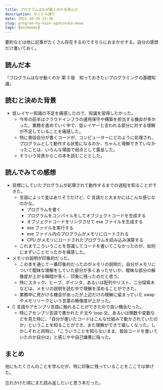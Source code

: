 ```yaml
---
title: プログラムはなぜ動くのかを読んだ
description: タイトル通り
date: 2022-10-30 23:30
slug: program-ha-naze-ugokunoka-memo
tags: [bookmemo]
---
```


要約などは他に記事がたくさん存在するのでそちらにおまかせする。自分の感想だけ書いておく。

## 読んだ本

『プログラムはなぜ動くのか 第 3 版　知っておきたいプログラミングの基礎知識』

## 読むと決めた背景

- 低レイヤー知識の不足を痛感したので、知識を習得したかった。
  - 今年の前半はクラウドインフラの運用保守や構築を担当する機会が多かった。業務を進めていく中で、低レイヤーと言われる部分に対する理解が不足していることを痛感した。
  - 特に普段自分が書くコードが、コンピューターにどのように処理され、プログラムとして動作する状態になるのか、ちゃんと理解できていなかったことは、いろんな場面で弱点として露呈した。
  - そういう背景からこの本を読むこととした。

## 読んでみての感想

- 目標にしていたプログラムが処理されて動作するまでの過程を知ることができた。
  - 言語によって差はありそうだけど、C 言語だと大まかにはこんな感じなのかな。
    - プログラムを書く
    - プログラムをコンパイルをしてオブジェクトコードを生成する
    - オブジェクトコードをリンクさせて exe ファイルを生成する
    - exe ファイルを実行する
    - exe ファイル内のプログラムがメモリにロードされる
    - CPU がメモリにロードされたプログラムを読み込み演算する
  - これまでこういうことを意識してコードを書いてこなかったのが、如何にまずいことだったかを痛感した。
- メモリの説明が印象的だった。
  - この本を通じて一番印象的だったのがメモリの説明だ。自分がメモリについて曖昧な理解をしていた部分が多くあったせいか、曖昧な部分の解像度が上がる瞬間が多く、印象に残ったのだと思う。
  - 特にスタック、ヒープ、ポインタ、あるいは配列やリスト、二分探索木などは、メモリの説明を読む中で理解を深めることができた。
  - 業務中に見かける機会があったが上辺だけの理解に留まっていた swap やメモリリークという言葉の解像度が上がった。
- C 言語やアセンブリ言語に触れることができたので良い機会だった。
  - 特にアセンブリ言語で書かれた if 文や loop 文、あるいは関数や変数などを見た時に、「自分が書いたコードはこんな仕組みで動かされていたのか」ということを知ることができ、また理解ができて嬉しくなった。しかしそれと同時に、「こういうことを知らないまま、普段コードを書いていたのか自分は」と感じやや自己嫌悪に陥った。

## まとめ

他にもたくさんのことを学んだが、特に印象に残っていることをここでは挙げた。

忘れかけた頃にまた読み返したいと思う本だった。
